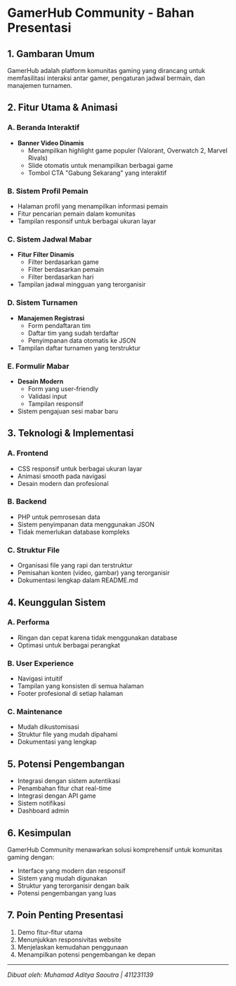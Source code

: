 # GamerHub Community - Bahan Presentasi

## 1. Gambaran Umum
GamerHub adalah platform komunitas gaming yang dirancang untuk memfasilitasi interaksi antar gamer, pengaturan jadwal bermain, dan manajemen turnamen.

## 2. Fitur Utama & Animasi

### A. Beranda Interaktif
- **Banner Video Dinamis**
  - Menampilkan highlight game populer (Valorant, Overwatch 2, Marvel Rivals)
  - Slide otomatis untuk menampilkan berbagai game
  - Tombol CTA "Gabung Sekarang" yang interaktif

### B. Sistem Profil Pemain
- Halaman profil yang menampilkan informasi pemain
- Fitur pencarian pemain dalam komunitas
- Tampilan responsif untuk berbagai ukuran layar

### C. Sistem Jadwal Mabar
- **Fitur Filter Dinamis**
  - Filter berdasarkan game
  - Filter berdasarkan pemain
  - Filter berdasarkan hari
- Tampilan jadwal mingguan yang terorganisir

### D. Sistem Turnamen
- **Manajemen Registrasi**
  - Form pendaftaran tim
  - Daftar tim yang sudah terdaftar
  - Penyimpanan data otomatis ke JSON
- Tampilan daftar turnamen yang terstruktur

### E. Formulir Mabar
- **Desain Modern**
  - Form yang user-friendly
  - Validasi input
  - Tampilan responsif
- Sistem pengajuan sesi mabar baru

## 3. Teknologi & Implementasi

### A. Frontend
- CSS responsif untuk berbagai ukuran layar
- Animasi smooth pada navigasi
- Desain modern dan profesional

### B. Backend
- PHP untuk pemrosesan data
- Sistem penyimpanan data menggunakan JSON
- Tidak memerlukan database kompleks

### C. Struktur File
- Organisasi file yang rapi dan terstruktur
- Pemisahan konten (video, gambar) yang terorganisir
- Dokumentasi lengkap dalam README.md

## 4. Keunggulan Sistem

### A. Performa
- Ringan dan cepat karena tidak menggunakan database
- Optimasi untuk berbagai perangkat

### B. User Experience
- Navigasi intuitif
- Tampilan yang konsisten di semua halaman
- Footer profesional di setiap halaman

### C. Maintenance
- Mudah dikustomisasi
- Struktur file yang mudah dipahami
- Dokumentasi yang lengkap

## 5. Potensi Pengembangan
- Integrasi dengan sistem autentikasi
- Penambahan fitur chat real-time
- Integrasi dengan API game
- Sistem notifikasi
- Dashboard admin

## 6. Kesimpulan
GamerHub Community menawarkan solusi komprehensif untuk komunitas gaming dengan:
- Interface yang modern dan responsif
- Sistem yang mudah digunakan
- Struktur yang terorganisir dengan baik
- Potensi pengembangan yang luas

## 7. Poin Penting Presentasi
1. Demo fitur-fitur utama
2. Menunjukkan responsivitas website
3. Menjelaskan kemudahan penggunaan
4. Menampilkan potensi pengembangan ke depan

---
*Dibuat oleh: Muhamad Aditya Saoutra | 411231139* 
